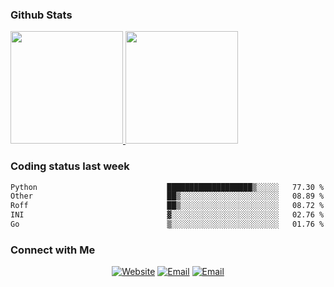
### Github Stats

<a href="https://github.com/lileixuan">
  <img height="180em" src="https://github-readme-stats.vercel.app/api?username=lileixuan&theme=buefy&show_icons=true" />
  <img height="180em" src="https://github-readme-stats.vercel.app/api/top-langs/?username=lileixuan&theme=buefy&layout=compact" />
</a>

### Coding status last week 

<!--START_SECTION:waka-->

```txt
Python                             ███████████████████▒░░░░░   77.30 %
Other                              ██▒░░░░░░░░░░░░░░░░░░░░░░   08.89 %
Roff                               ██▒░░░░░░░░░░░░░░░░░░░░░░   08.72 %
INI                                ▓░░░░░░░░░░░░░░░░░░░░░░░░   02.76 %
Go                                 ▒░░░░░░░░░░░░░░░░░░░░░░░░   01.76 %
```

<!--END_SECTION:waka-->

### Connect with Me 

<p align="center">
<a href="https://www.koomu.cn/"><img alt="Website" src="https://img.shields.io/badge/Website-www.koomu.cn-blue?style=flat-square&logo=google-chrome"></a>
<a href="mailto:lileixuan@gmail.com"><img alt="Email" src="https://img.shields.io/badge/Email-lileixuan@gmail.com-blue?style=flat-square&logo=gmail"></a>
<a href="https://www.koomu.cn/rss/"><img alt="Email" src="https://img.shields.io/badge/RSS-www.koomu.cn%2Frss%2F-blue?style=flat-square&logo=rss"></a>


</p>
